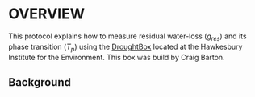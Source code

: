 
#  OVERVIEW

This protocol explains how to measure residual water-loss ($g_{res}$) and its phase transition ($T_{p}$) using the [DroughtBox](https://onlinelibrary.wiley.com/doi/full/10.1111/pce.13750) located at the Hawkesbury Institute for the Environment. This box was build by Craig Barton. 

## Background

